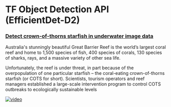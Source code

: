 # TF Object Detection API (EfficientDet-D2)
### [Detect crown-of-thorns starfish in underwater image data](https://www.kaggle.com/c/tensorflow-great-barrier-reef)
Australia's stunningly beautiful Great Barrier Reef is the world’s largest coral reef and home to 1,500 species of fish, 400 species of corals, 130 species of sharks, rays, and a massive variety of other sea life.

Unfortunately, the reef is under threat, in part because of the overpopulation of one particular starfish – the coral-eating crown-of-thorns starfish (or COTS for short). Scientists, tourism operators and reef managers established a large-scale intervention program to control COTS outbreaks to ecologically sustainable levels

[![video](http://img.youtube.com/vi/UT2noVDFoaA/0.jpg)](https://www.youtube.com/watch?v=UT2noVDFoaA "TF-Cots")
